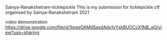 Sainya-Ranakshetram-ticklepickle
This is my submission for ticklepickle ctf organised by Sainya-Ranakshetram 2021

video demonstration https://drive.google.com/file/d/1lqggOAMdSaxdAdx1yYxkBUOCcX1NB_qO/view?usp=sharing
